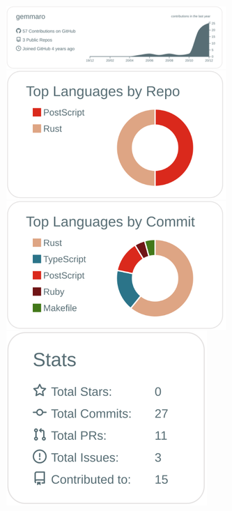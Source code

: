 [![](https://raw.githubusercontent.com/gemmaro/gemmaro/master/profile-summary-card-output/default/0-profile-details.svg)](https://github.com/vn7n24fzkq/github-profile-summary-cards)
[![](https://raw.githubusercontent.com/gemmaro/gemmaro/master/profile-summary-card-output/default/1-repos-per-language.svg)](https://github.com/vn7n24fzkq/github-profile-summary-cards)
[![](https://raw.githubusercontent.com/gemmaro/gemmaro/master/profile-summary-card-output/default/2-most-commit-language.svg)](https://github.com/vn7n24fzkq/github-profile-summary-cards)
[![](https://raw.githubusercontent.com/gemmaro/gemmaro/master/profile-summary-card-output/default/3-stats.svg)](https://github.com/vn7n24fzkq/github-profile-summary-cards)
